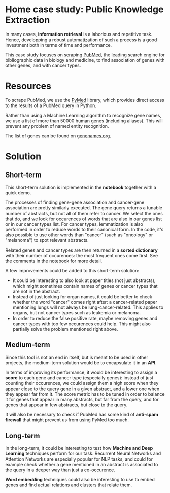 # Home case study: Public Knowledge Extraction

In many cases, **information retrieval** is a laborious and repetitive task. Hence,
developping a robust automatization of such a process is a good investment both
in terms of time and performance.

This case study focuses on scraping [PubMed](https://pubmed.ncbi.nlm.nih.gov/),
the leading search engine for bibliographic data in biology and medicine, to find
association of genes with other genes, and with cancer types.

# Resources

To scrape PubMed, we use the [PyMed](https://pypi.org/project/pymed/) library, which
provides direct access to the results of a PubMed query in Python.

Rather than using a Machine Learning algorithm to recognize gene names, we use a list
of more than 50000 human genes (including aliases). This will prevent any problem of
named entity recognition.

The list of genes can be found on
[genenames.org](https://www.genenames.org/download/statistics-and-files/).

# Solution

## Short-term

This short-term solution is implemented in the **notebook** together with a quick demo.

The processes of finding gene-gene association and cancer-gene association are pretty similarly
executed. The gene query returns a tunable number of abstracts, but not all of them refer to
cancer. We select the ones that do, and we look for occurences of words that are also in
our genes list or in our cancer types list. For cancer types, lemmatization is also
performed in order to reduce words to their canonical form. In the code, it's also possible
to use other words than "cancer" (such as "oncology" or "melanoma") to spot relevant abstracts.

Related genes and cancer types are then returned in a **sorted dictionary** with their number of
occurences: the most frequent ones come first. See the comments in the notebook for more
detail.

A few improvements could be added to this short-term solution:
- It could be interesting to also look at paper titles (not just abstracts), which might sometimes contain names of genes or cancer types that are not in the abstract.
- Instead of just looking for organ names, it could be better to check whether the word "cancer" comes right after: a cancer-related paper mentioning lungs will not always be lung-cancer-related. This applies to organs, but not cancer types such as leukemia or melanoma.
- In order to reduce the false positive rate, maybe removing genes and cancer types with too few occurences could help. This might also partially solve the problem mentioned right above.

## Medium-term

Since this tool is not an end in itself, but is meant to be used in other projects, the
medium-term solution would be to encapsulate it in an **API**.

In terms of improving its performance, it would be interesting to assign a **score** to each gene
and cancer type (especially genes): instead of just counting their occurences, we could
assign them a high score when they appear close to the query gene in a given abstract, and
a lower one when they appear far from it. The score metric has to be tuned in order to
balance it for genes that appear in many abstracts, but far from the query, and for genes that
appear in few abstracts, but close to the query.

It will also be necessary to check if PubMed has some kind of **anti-spam firewall** that might
prevent us from using PyMed too much.

## Long-term

In the long-term, it could be interesting to test how **Machine and Deep Learning** techniques
perform for our task. Recurrent Neural Networks and Attention Networks are especially popular
for NLP tasks, and could for example check whether a gene mentioned in an abstract is associated
to the query in a deeper way than just a co-occurence.

**Word embedding** techniques could also be interesting to use to embed genes and find actual relations
and clusters that relate them.
